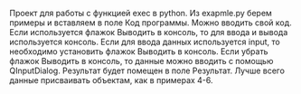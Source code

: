 Проект для работы с функцией exec в python. Из exapmle.py берем примеры и вставляем в поле Код программы. Можно вводить свой код.
Если используется флажок Выводить в консоль, то для ввода и вывода используется консоль. Если для ввода данных используется input, то необходимо установить флажок Выводить в консоль.
Если убрать флажок Выводить в консоль, то данные можно вводить с помощью QInputDialog. Результат будет помещен в поле Результат.
Лучше всего данные присваивать объектам, как в примерах 4-6.
